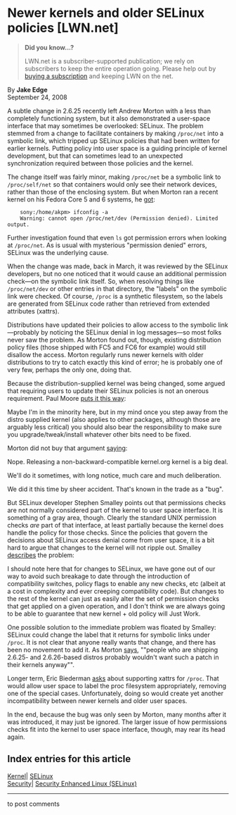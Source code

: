 # Newer kernels and older SELinux policies [LWN.net]

> **Did you know...?**
> 
> LWN.net is a subscriber-supported publication; we rely on subscribers to keep the entire operation going. Please help out by [buying a subscription](/Promo/nst-nag4/subscribe) and keeping LWN on the net. 

By **Jake Edge**  
September 24, 2008 

A subtle change in 2.6.25 recently left Andrew Morton with a less than completely functioning system, but it also demonstrated a user-space interface that may sometimes be overlooked: SELinux. The problem stemmed from a change to facilitate containers by making `/proc/net` into a symbolic link, which tripped up SELinux policies that had been written for earlier kernels. Putting policy into user space is a guiding principle of kernel development, but that can sometimes lead to an unexpected synchronization required between those policies and the kernel. 

The change itself was fairly minor, making `/proc/net` be a symbolic link to `/proc/self/net` so that containers would only see their network devices, rather than those of the enclosing system. But when Morton ran a recent kernel on his Fedora Core 5 and 6 systems, he [got](/Articles/300185/): 
    
    
        sony:/home/akpm> ifconfig -a
        Warning: cannot open /proc/net/dev (Permission denied). Limited output.
    

Further investigation found that even `ls` got permission errors when looking at `/proc/net`. As is usual with mysterious "permission denied" errors, SELinux was the underlying cause. 

When the change was made, back in March, it was reviewed by the SELinux developers, but no one noticed that it would cause an additional permission check—on the symbolic link itself. So, when resolving things like `/proc/net/dev` or other entries in that directory, the "labels" on the symbolic link were checked. Of course, `/proc` is a synthetic filesystem, so the labels are generated from SELinux code rather than retrieved from extended attributes (xattrs). 

Distributions have updated their policies to allow access to the symbolic link—probably by noticing the SELinux denial in log messages—so most folks never saw the problem. As Morton found out, though, existing distribution policy files (those shipped with FC5 and FC6 for example) would still disallow the access. Morton regularly runs newer kernels with older distributions to try to catch exactly this kind of error; he is probably one of very few, perhaps the only one, doing that. 

Because the distribution-supplied kernel was being changed, some argued that requiring users to update their SELinux policies is not an onerous requirement. Paul Moore [puts it this way](/Articles/300218/): 

Maybe I'm in the minority here, but in my mind once you step away from the distro supplied kernel (also applies to other packages, although those are arguably less critical) you should also bear the responsibility to make sure you upgrade/tweak/install whatever other bits need to be fixed. 

Morton did not buy that argument [saying](/Articles/300219/): 

Nope. Releasing a non-backward-compatible kernel.org kernel is a big deal. 

We'll do it sometimes, with long notice, much care and much deliberation. 

We did it this time by sheer accident. That's known in the trade as a "bug". 

But SELinux developer Stephen Smalley points out that permissions checks are not normally considered part of the kernel to user space interface. It is something of a gray area, though. Clearly the standard UNIX permission checks _are_ part of that interface, at least partially because the kernel does handle the policy for those checks. Since the policies that govern the decisions about SELinux access denial come from user space, it is a bit hard to argue that changes to the kernel will not ripple out. Smalley [describes](/Articles/300223/) the problem: 

I should note here that for changes to SELinux, we have gone out of our way to avoid such breakage to date through the introduction of compatibility switches, policy flags to enable any new checks, etc (albeit at a cost in complexity and ever creeping compatibility code). But changes to the rest of the kernel can just as easily alter the set of permission checks that get applied on a given operation, and I don't think we are always going to be able to guarantee that new kernel + old policy will Just Work. 

One possible solution to the immediate problem was floated by Smalley: SELinux could change the label that it returns for symbolic links under `/proc`. It is not clear that anyone really wants that change, and there has been no movement to add it. As Morton [says](/Articles/300238/), ""people who are shipping 2.6.25- and 2.6.26-based distros probably wouldn't want such a patch in their kernels anyway"". 

Longer term, Eric Biederman [asks](/Articles/300239/) about supporting xattrs for `/proc`. That would allow user space to label the proc filesystem appropriately, removing one of the special cases. Unfortunately, doing so would create yet another incompatibility between newer kernels and older user spaces. 

In the end, because the bug was only seen by Morton, many months after it was introduced, it may just be ignored. The larger issue of how permissions checks fit into the kernel to user space interface, though, may rear its head again. 

  
Index entries for this article  
---  
[Kernel](/Kernel/Index)| [SELinux](/Kernel/Index#SELinux)  
[Security](/Security/Index/)| [Security Enhanced Linux (SELinux)](/Security/Index/#Security_Enhanced_Linux_SELinux)  
  


* * *

to post comments 
